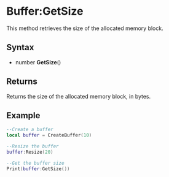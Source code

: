 # Buffer:GetSize

This method retrieves the size of the allocated memory block.

## Syntax

- number **GetSize**()

## Returns

Returns the size of the allocated memory block, in bytes.

## Example

```lua
--Create a buffer
local buffer = CreateBuffer(10)

--Resize the buffer
buffer:Resize(20)

--Get the buffer size
Print(buffer:GetSize())
```
